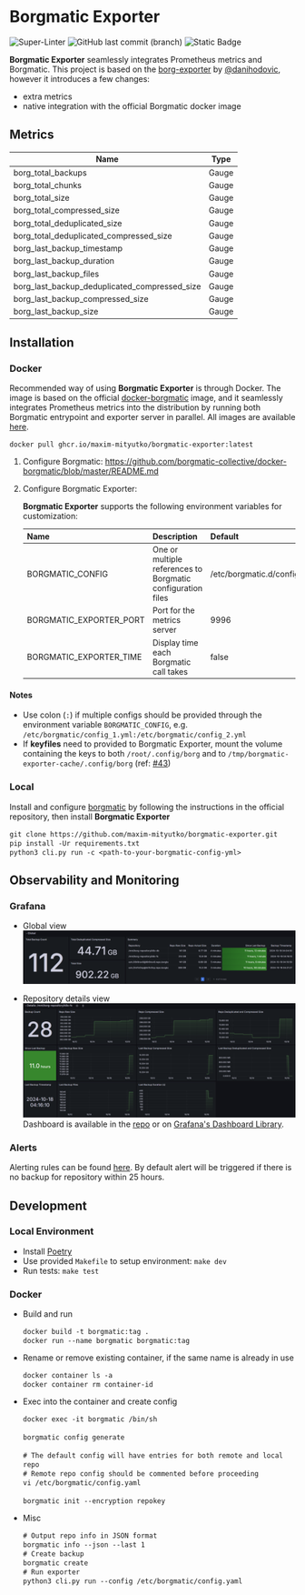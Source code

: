 # Borgmatic Exporter

![Super-Linter](https://github.com/maxim-mityutko/borgmatic-exporter/actions/workflows/build.yml/badge.svg)
![GitHub last commit (branch)](https://img.shields.io/github/last-commit/maxim-mityutko/borgmatic-exporter/master)
![Static Badge](https://img.shields.io/badge/Borgmatic%20Image-v2.0.6-green)

**Borgmatic Exporter** seamlessly integrates Prometheus metrics and Borgmatic. This project is based on
the [borg-exporter](https://github.com/danihodovic/borg-exporter) by [@danihodovic](https://github.com/danihodovic),
however it introduces a few changes:

- extra metrics
- native integration with the official Borgmatic docker image

## Metrics

| Name                                          | Type  |
|-----------------------------------------------|-------|
| borg_total_backups                            | Gauge |
| borg_total_chunks                             | Gauge |
| borg_total_size                               | Gauge |
| borg_total_compressed_size                    | Gauge |
| borg_total_deduplicated_size                  | Gauge |
| borg_total_deduplicated_compressed_size       | Gauge |
| borg_last_backup_timestamp                    | Gauge |
| borg_last_backup_duration                     | Gauge |
| borg_last_backup_files                        | Gauge |
| borg_last_backup_deduplicated_compressed_size | Gauge |
| borg_last_backup_compressed_size              | Gauge |
| borg_last_backup_size                         | Gauge |

## Installation

### Docker

Recommended way of using **Borgmatic Exporter** is through Docker. The image
is based on the official [docker-borgmatic](https://github.com/borgmatic-collective/docker-borgmatic)
image, and it seamlessly integrates Prometheus metrics into the distribution by running both Borgmatic
entrypoint and exporter server in parallel. All images are available
[here](https://github.com/maxim-mityutko/borgmatic-exporter/pkgs/container/borgmatic-exporter).

```shell
docker pull ghcr.io/maxim-mityutko/borgmatic-exporter:latest
```

1. Configure Borgmatic: <https://github.com/borgmatic-collective/docker-borgmatic/blob/master/README.md>
2. Configure Borgmatic Exporter:

    **Borgmatic Exporter** supports the following environment variables for customization:

    | Name                    | Description                                                 | Default                     |
    |-------------------------|-------------------------------------------------------------|-----------------------------|
    | BORGMATIC_CONFIG        | One or multiple references to Borgmatic configuration files | /etc/borgmatic.d/config.yml |
    | BORGMATIC_EXPORTER_PORT | Port for the metrics server                                 | 9996                        |
    | BORGMATIC_EXPORTER_TIME | Display time each Borgmatic call takes                      | false                       |

#### Notes

- Use colon (`:`) if multiple configs should be provided through the environment variable `BORGMATIC_CONFIG`,
    e.g. `/etc/borgmatic/config_1.yml:/etc/borgmatic/config_2.yml`
- If **keyfiles** need to provided to Borgmatic Exporter, mount the volume containing the keys to both `/root/.config/borg`
    and to `/tmp/borgmatic-exporter-cache/.config/borg` (ref: [#43](https://github.com/maxim-mityutko/borgmatic-exporter/issues/43))

### Local

Install and configure [borgmatic](https://github.com/witten/borgmatic) by following the instructions in the
official repository, then install **Borgmatic Exporter**

```shell
git clone https://github.com/maxim-mityutko/borgmatic-exporter.git
pip install -Ur requirements.txt
python3 cli.py run -c <path-to-your-borgmatic-config-yml>
```

## Observability and Monitoring

### Grafana

* Global view
![dashboard.png](observability%2Fdashboard-global.png)
- Repository details view
![dashboard.png](observability%2Fdashboard-details.png)
Dashboard is available in the [repo](/observability/grafana-dashboard.json) or on
[Grafana's Dashboard Library](https://grafana.com/grafana/dashboards/20334).

### Alerts

Alerting rules can be found [here](observability%2Fprometheus-alert.yaml). By default alert will
be triggered if there is no backup for repository within 25 hours.

## Development

### Local Environment

- Install [Poetry](https://python-poetry.org)
- Use provided `Makefile` to setup environment: `make dev`
- Run tests: `make test`

### Docker

* Build and run

    ```shell
    docker build -t borgmatic:tag .
    docker run --name borgmatic borgmatic:tag
    ```

* Rename or remove existing container, if the same name is already in use

    ```shell
    docker container ls -a
    docker container rm container-id
    ```

* Exec into the container and create config

    ```shell
    docker exec -it borgmatic /bin/sh
    
    borgmatic config generate
    
    # The default config will have entries for both remote and local repo
    # Remote repo config should be commented before proceeding
    vi /etc/borgmatic/config.yaml
    
    borgmatic init --encryption repokey
    ```

* Misc

    ```shell
    # Output repo info in JSON format
    borgmatic info --json --last 1
    # Create backup
    borgmatic create
    # Run exporter
    python3 cli.py run --config /etc/borgmatic/config.yaml
    ```
